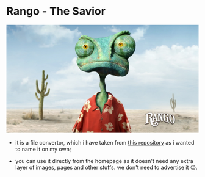 # Rango - The Savior
![Alt Text](./public/images/rango.jpg)

- it is a file convertor, which i have taken from [this repository](https://github.com/AtotheY/FileFlex) as i wanted to name it on my own;

- you can use it directly from the homepage as it doesn't need any extra layer of images, pages and other stuffs. we don't need to advertise it 😉.